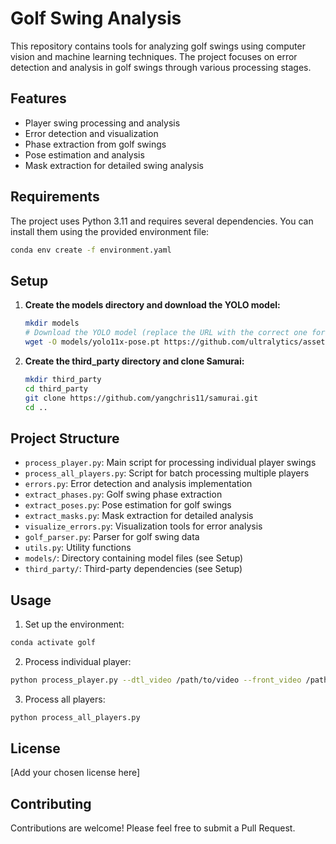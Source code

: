 # Golf Swing Analysis

This repository contains tools for analyzing golf swings using computer vision and machine learning techniques. The project focuses on error detection and analysis in golf swings through various processing stages.

## Features

- Player swing processing and analysis
- Error detection and visualization
- Phase extraction from golf swings
- Pose estimation and analysis
- Mask extraction for detailed swing analysis

## Requirements

The project uses Python 3.11 and requires several dependencies. You can install them using the provided environment file:

```bash
conda env create -f environment.yaml
```

## Setup

1. **Create the models directory and download the YOLO model:**
   ```bash
   mkdir models
   # Download the YOLO model (replace the URL with the correct one for your use)
   wget -O models/yolo11x-pose.pt https://github.com/ultralytics/assets/releases/download/v8.3.0/yolo11x-pose.pt
   ```

2. **Create the third_party directory and clone Samurai:**
   ```bash
   mkdir third_party
   cd third_party
   git clone https://github.com/yangchris11/samurai.git
   cd ..
   ```

## Project Structure

- `process_player.py`: Main script for processing individual player swings
- `process_all_players.py`: Script for batch processing multiple players
- `errors.py`: Error detection and analysis implementation
- `extract_phases.py`: Golf swing phase extraction
- `extract_poses.py`: Pose estimation for golf swings
- `extract_masks.py`: Mask extraction for detailed analysis
- `visualize_errors.py`: Visualization tools for error analysis
- `golf_parser.py`: Parser for golf swing data
- `utils.py`: Utility functions
- `models/`: Directory containing model files (see Setup)
- `third_party/`: Third-party dependencies (see Setup)

## Usage

1. Set up the environment:
```bash
conda activate golf
```

2. Process individual player:
```bash
python process_player.py --dtl_video /path/to/video --front_video /path/to/video [options]
```

3. Process all players:
```bash
python process_all_players.py
```

## License

[Add your chosen license here]

## Contributing

Contributions are welcome! Please feel free to submit a Pull Request.
